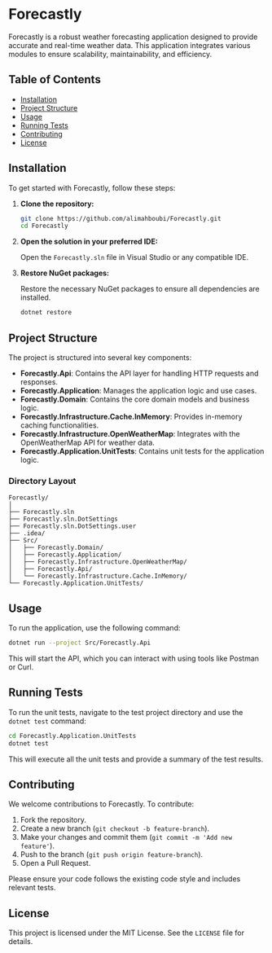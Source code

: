 
# Forecastly

Forecastly is a robust weather forecasting application designed to provide accurate and real-time weather data. This application integrates various modules to ensure scalability, maintainability, and efficiency.

## Table of Contents

- [Installation](#installation)
- [Project Structure](#project-structure)
- [Usage](#usage)
- [Running Tests](#running-tests)
- [Contributing](#contributing)
- [License](#license)

## Installation

To get started with Forecastly, follow these steps:

1. **Clone the repository:**

   ```bash
   git clone https://github.com/alimahboubi/Forecastly.git
   cd Forecastly
   ```

2. **Open the solution in your preferred IDE:**

   Open the `Forecastly.sln` file in Visual Studio or any compatible IDE.

3. **Restore NuGet packages:**

   Restore the necessary NuGet packages to ensure all dependencies are installed.

   ```bash
   dotnet restore
   ```

## Project Structure

The project is structured into several key components:

- **Forecastly.Api**: Contains the API layer for handling HTTP requests and responses.
- **Forecastly.Application**: Manages the application logic and use cases.
- **Forecastly.Domain**: Contains the core domain models and business logic.
- **Forecastly.Infrastructure.Cache.InMemory**: Provides in-memory caching functionalities.
- **Forecastly.Infrastructure.OpenWeatherMap**: Integrates with the OpenWeatherMap API for weather data.
- **Forecastly.Application.UnitTests**: Contains unit tests for the application logic.

### Directory Layout

```
Forecastly/
│
├── Forecastly.sln
├── Forecastly.sln.DotSettings
├── Forecastly.sln.DotSettings.user
├── .idea/
├── Src/
│   ├── Forecastly.Domain/
│   ├── Forecastly.Application/
│   ├── Forecastly.Infrastructure.OpenWeatherMap/
│   ├── Forecastly.Api/
│   └── Forecastly.Infrastructure.Cache.InMemory/
└── Forecastly.Application.UnitTests/
```

## Usage

To run the application, use the following command:

```bash
dotnet run --project Src/Forecastly.Api
```

This will start the API, which you can interact with using tools like Postman or Curl.

## Running Tests

To run the unit tests, navigate to the test project directory and use the `dotnet test` command:

```bash
cd Forecastly.Application.UnitTests
dotnet test
```

This will execute all the unit tests and provide a summary of the test results.

## Contributing

We welcome contributions to Forecastly. To contribute:

1. Fork the repository.
2. Create a new branch (`git checkout -b feature-branch`).
3. Make your changes and commit them (`git commit -m 'Add new feature'`).
4. Push to the branch (`git push origin feature-branch`).
5. Open a Pull Request.

Please ensure your code follows the existing code style and includes relevant tests.

## License

This project is licensed under the MIT License. See the `LICENSE` file for details.
